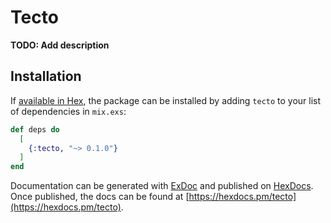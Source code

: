 # Tecto

**TODO: Add description**

## Installation

If [available in Hex](https://hex.pm/docs/publish), the package can be installed
by adding `tecto` to your list of dependencies in `mix.exs`:

```elixir
def deps do
  [
    {:tecto, "~> 0.1.0"}
  ]
end
```

Documentation can be generated with [ExDoc](https://github.com/elixir-lang/ex_doc)
and published on [HexDocs](https://hexdocs.pm). Once published, the docs can
be found at [https://hexdocs.pm/tecto](https://hexdocs.pm/tecto).

